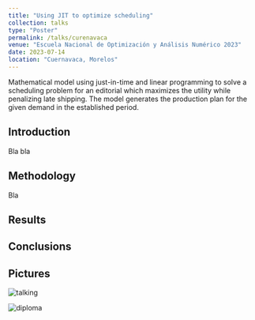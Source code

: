 ```yaml
---
title: "Using JIT to optimize scheduling"
collection: talks
type: "Poster"
permalink: /talks/curenavaca
venue: "Escuela Nacional de Optimización y Análisis Numérico 2023"
date: 2023-07-14
location: "Cuernavaca, Morelos"
---
```


Mathematical model using just-in-time and linear programming to solve a scheduling problem for an editorial which maximizes the utility while penalizing late shipping. The model generates the production plan for the given demand in the established period.

Introduction
------
Bla bla


Methodology
------
Bla

Results 
------

Conclusions
------

Pictures
------
![talking](https://axelqc.github.io/images/1688690362423.png)

![diploma](https://axelqc.github.io/images/1688690361919.png)



